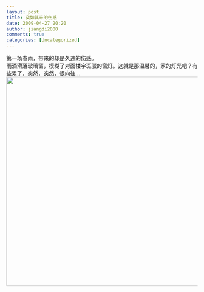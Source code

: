```yaml
---
layout: post
title: 突如其来的伤感
date: 2009-04-27 20:20
author: jiangdi2000
comments: true
categories: [Uncategorized]
---
```

<div id="msgcns!C840C88DA912213B!1488" class="bvMsg"> 第一场春雨，带来的却是久违的伤感。<br />雨滴滑落玻璃窗，模糊了对面楼宇斑驳的窗灯。这就是那温馨的，家的灯光吧？有些累了，突然，突然，很向往…<br /><img src="http://api.photoshop.com/home_3dd7e3b4caaa4ff380edc3dd58c301e6/adobe-px-assets/0acbd327ec434a4cb2cd2d0d2dca2e2b" height="551" width="787" /><br /></div>
